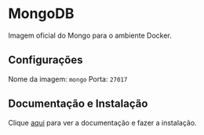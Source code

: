 # MongoDB

Imagem oficial do Mongo para o ambiente Docker.

## Configurações

Nome da imagem: `mongo`
Porta: `27017`

## Documentação e Instalação

Clique [aqui](https://hub.docker.com/_/mongo) para ver a documentação e fazer a instalação.
